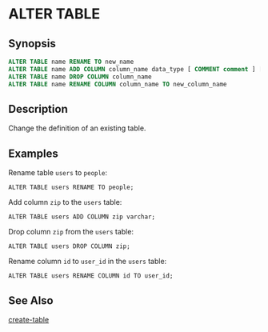ALTER TABLE
===========

Synopsis
--------

``` sql
ALTER TABLE name RENAME TO new_name
ALTER TABLE name ADD COLUMN column_name data_type [ COMMENT comment ] [ WITH ( property_name = expression [, ...] ) ]
ALTER TABLE name DROP COLUMN column_name
ALTER TABLE name RENAME COLUMN column_name TO new_column_name
```

Description
-----------

Change the definition of an existing table.

Examples
--------

Rename table `users` to `people`:

    ALTER TABLE users RENAME TO people;

Add column `zip` to the `users` table:

    ALTER TABLE users ADD COLUMN zip varchar;

Drop column `zip` from the `users` table:

    ALTER TABLE users DROP COLUMN zip;

Rename column `id` to `user_id` in the `users` table:

    ALTER TABLE users RENAME COLUMN id TO user_id;

See Also
--------

[create-table](./create-table)
